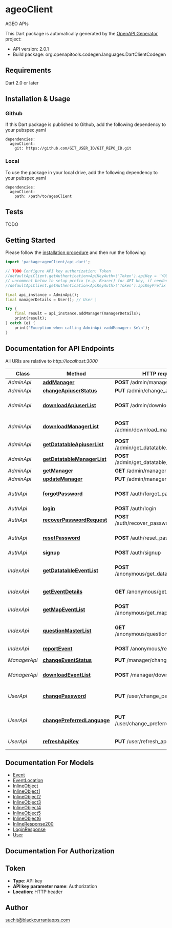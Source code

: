 # ageoClient
AGEO APIs

This Dart package is automatically generated by the [OpenAPI Generator](https://openapi-generator.tech) project:

- API version: 2.0.1
- Build package: org.openapitools.codegen.languages.DartClientCodegen

## Requirements

Dart 2.0 or later

## Installation & Usage

### Github
If this Dart package is published to Github, add the following dependency to your pubspec.yaml
```
dependencies:
  ageoClient:
    git: https://github.com/GIT_USER_ID/GIT_REPO_ID.git
```

### Local
To use the package in your local drive, add the following dependency to your pubspec.yaml
```
dependencies:
  ageoClient:
    path: /path/to/ageoClient
```

## Tests

TODO

## Getting Started

Please follow the [installation procedure](#installation--usage) and then run the following:

```dart
import 'package:ageoClient/api.dart';

// TODO Configure API key authorization: Token
//defaultApiClient.getAuthentication<ApiKeyAuth>('Token').apiKey = 'YOUR_API_KEY';
// uncomment below to setup prefix (e.g. Bearer) for API key, if needed
//defaultApiClient.getAuthentication<ApiKeyAuth>('Token').apiKeyPrefix = 'Bearer';

final api_instance = AdminApi();
final managerDetails = User(); // User | 

try {
    final result = api_instance.addManager(managerDetails);
    print(result);
} catch (e) {
    print('Exception when calling AdminApi->addManager: $e\n');
}

```

## Documentation for API Endpoints

All URIs are relative to *http://localhost:3000*

Class | Method | HTTP request | Description
------------ | ------------- | ------------- | -------------
*AdminApi* | [**addManager**](doc//AdminApi.md#addmanager) | **POST** /admin/manager | 
*AdminApi* | [**changeApiuserStatus**](doc//AdminApi.md#changeapiuserstatus) | **PUT** /admin/change_apiuser_status | 
*AdminApi* | [**downloadApiuserList**](doc//AdminApi.md#downloadapiuserlist) | **POST** /admin/download_apiuser_list | Download Excel file of api users
*AdminApi* | [**downloadManagerList**](doc//AdminApi.md#downloadmanagerlist) | **POST** /admin/download_manager_list | Download Excel file of managers
*AdminApi* | [**getDatatableApiuserList**](doc//AdminApi.md#getdatatableapiuserlist) | **POST** /admin/get_datatable_apiuser_list | 
*AdminApi* | [**getDatatableManagerList**](doc//AdminApi.md#getdatatablemanagerlist) | **POST** /admin/get_datatable_manager_list | 
*AdminApi* | [**getManager**](doc//AdminApi.md#getmanager) | **GET** /admin/manager | 
*AdminApi* | [**updateManager**](doc//AdminApi.md#updatemanager) | **PUT** /admin/manager | 
*AuthApi* | [**forgotPassword**](doc//AuthApi.md#forgotpassword) | **POST** /auth/forgot_password | Initiating forget password
*AuthApi* | [**login**](doc//AuthApi.md#login) | **POST** /auth/login | Login
*AuthApi* | [**recoverPasswordRequest**](doc//AuthApi.md#recoverpasswordrequest) | **POST** /auth/recover_password_request | Reset Password
*AuthApi* | [**resetPassword**](doc//AuthApi.md#resetpassword) | **POST** /auth/reset_password | Reset Password Request
*AuthApi* | [**signup**](doc//AuthApi.md#signup) | **POST** /auth/signup | Sign up
*IndexApi* | [**getDatatableEventList**](doc//IndexApi.md#getdatatableeventlist) | **POST** /anonymous/get_datatable_event_list | Get paginated list of events
*IndexApi* | [**getEventDetails**](doc//IndexApi.md#geteventdetails) | **GET** /anonymous/get_event_details | Get details of an event
*IndexApi* | [**getMapEventList**](doc//IndexApi.md#getmapeventlist) | **POST** /anonymous/get_map_event_list | Get list of events for map view
*IndexApi* | [**questionMasterList**](doc//IndexApi.md#questionmasterlist) | **GET** /anonymous/question_master_list | Get master list of event questions
*IndexApi* | [**reportEvent**](doc//IndexApi.md#reportevent) | **POST** /anonymous/report_event | Report events
*ManagerApi* | [**changeEventStatus**](doc//ManagerApi.md#changeeventstatus) | **PUT** /manager/change_event_status | 
*ManagerApi* | [**downloadEventList**](doc//ManagerApi.md#downloadeventlist) | **POST** /manager/download_event_list | Download Excel file of events
*UserApi* | [**changePassword**](doc//UserApi.md#changepassword) | **PUT** /user/change_password | Change login user password
*UserApi* | [**changePreferredLanguage**](doc//UserApi.md#changepreferredlanguage) | **PUT** /user/change_preferred_language | Change user's preferred language
*UserApi* | [**refreshApiKey**](doc//UserApi.md#refreshapikey) | **PUT** /user/refresh_apikey | Refresh API key for user


## Documentation For Models

 - [Event](doc//Event.md)
 - [EventLocation](doc//EventLocation.md)
 - [InlineObject](doc//InlineObject.md)
 - [InlineObject1](doc//InlineObject1.md)
 - [InlineObject2](doc//InlineObject2.md)
 - [InlineObject3](doc//InlineObject3.md)
 - [InlineObject4](doc//InlineObject4.md)
 - [InlineObject5](doc//InlineObject5.md)
 - [InlineObject6](doc//InlineObject6.md)
 - [InlineResponse200](doc//InlineResponse200.md)
 - [LoginResponse](doc//LoginResponse.md)
 - [User](doc//User.md)


## Documentation For Authorization


## Token

- **Type**: API key
- **API key parameter name**: Authorization
- **Location**: HTTP header


## Author

suchit@blackcurrantapps.com

